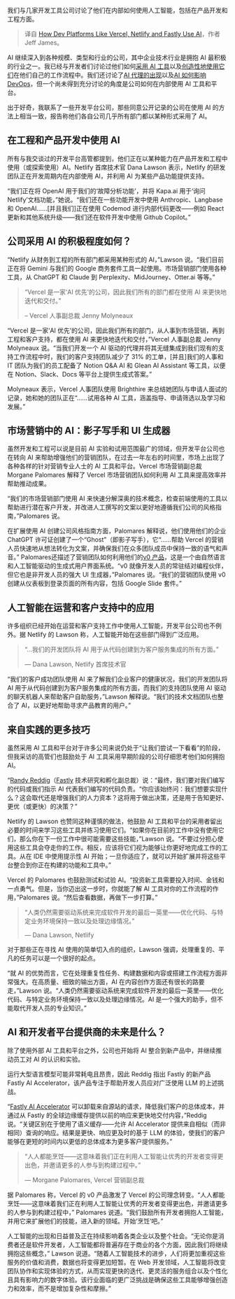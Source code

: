 
<!--
title: Vercel、Netlify 和 Fastly 等开发者平台如何使用 AI
cover: https://cdn.thenewstack.io/media/2024/12/1261a87d-alexander-mils-fxjtvgrqevg-unsplashb.jpg
-->

我们与几家开发工具公司讨论了他们在内部如何使用人工智能，包括在产品开发和工程方面。

> 译自 [How Dev Platforms Like Vercel, Netlify and Fastly Use AI](https://thenewstack.io/how-dev-platforms-like-vercel-netlify-and-fastly-use-ai/)，作者 Jeff James。

AI 继续深入到各种规模、类型和行业的公司，其中企业技术行业是拥抱 AI 最积极的行业之一。我已经与开发者们讨论过他们如何[采用 AI 工具](https://thenewstack.io/favorite-ai-tools-of-developers-and-tips-for-using-them/)以及[创造性地使用它们](https://thenewstack.io/5-creative-ways-developers-are-using-ai/)在他们自己的工作流程中。我们还讨论了[AI 代理的出现](https://thenewstack.io/make-the-most-of-ai-agents-tips-and-tricks-for-developers/)以及[AI 如何影响 DevOps](https://thenewstack.io/using-ai-for-devops-what-developers-and-ops-need-to-know/)，但一个尚未得到充分讨论的角度是公司如何在内部使用 AI 工具和平台。

出于好奇，我联系了一些开发平台公司，那些同意公开记录的公司在使用 AI 的方法上相当一致，报告称他们各自公司几乎所有部门都以某种形式采用了 AI。

## 在工程和产品开发中使用 AI

所有与我交谈过的开发平台高管都提到，他们正在以某种能力在产品开发和工程中使用（或探索使用）AI。Netlify 首席技术官 Dana Lawson 表示，Netlify 的研发团队正在开发周期内在内部使用 AI，并利用 AI 为某些产品功能提供支持。

“我们正在将 OpenAI 用于我们的‘故障分析功能’，并将 Kapa.ai 用于‘询问 Netlify’文档功能，”她说。“我们还在一些功能开发中使用 Anthropic、Langbase 和 OpenAI……[并且我们]正在使用 Codemod 进行内部代码更改——例如 React 更新和其他系统升级——我们还在软件开发中使用 Github Copilot。”

## 公司采用 AI 的积极程度如何？

“Netlify 从财务到工程的所有部门都采用某种形式的 AI，”Lawson 说。“我们目前正在将 Gemini 与我们的 Google 商务套件工具一起使用。市场营销部门使用各种工具，从 ChatGPT 和 Claude 到 Perplexity、MidJourney、Otter.ai 等等。”

> “Vercel 是一家‘AI 优先’的公司，因此我们所有的部门都在使用 AI 来更快地迭代和交付。”  
>
> – Vercel 人事副总裁 Jenny Molyneaux

“Vercel 是一家‘AI 优先’的公司，因此我们所有的部门，从人事到市场营销，再到工程和客户支持，都在使用 AI 来更快地迭代和交付，”Vercel 人事副总裁 Jenny Molyneaux 说。“当我们开发一个 AI 驱动的代理并将其无缝集成到我们现有的支持工作流程中时，我们的客户支持团队减少了 31% 的工单，[并且]我们的人事和 IT 团队为我们的员工配备了 Notion Q&A AI 和 Glean AI Assistant 等工具，以便在 Notion、Slack、Docs 等平台上提供生成式答案。”

Molyneaux 表示，Vercel 人事团队使用 Brighthire 来总结她团队与申请人面试的记录，她和她的团队正在“……试用各种 AI 工具，涵盖指导、申请筛选以及学习和发展。”

## 市场营销中的 AI：影子写手和 UI 生成器

虽然开发和工程可以说是目前 AI 实验和试用范围最广的领域，但开发平台公司也在转向 AI 来帮助增强他们的营销团队，在过去一年左右的时间里，市场上出现了各种各样的针对营销专业人士的 AI 工具和平台。Vercel 市场营销副总裁 Morgane Palomares 解释了 Vercel 市场营销团队如何利用 AI 工具来提高效率并帮助推动成果。

“我们的市场营销部门使用 AI 来快速分解深奥的技术概念，检查前端使用的工具以帮助进行潜在客户开发，并改进人工撰写的文案以更好地遵循我们公司的风格指南，”Palomares 说。

在扩展使用 AI 创建公司风格指南方面，Palomares 解释说，他们使用他们的企业 ChatGPT 许可证创建了一个“Ghost”（即影子写手），它“……帮助 Vercel 的营销人员快速地从想法转化为文案，并确保我们在众多团队成员中保持一致的语气和声音。”
Palomares还描述了营销团队如何利用他们的[v0 产品](https://vercel.com/blog/announcing-v0-generative-ui)，这是一个由自然语言和人工智能驱动的生成式用户界面系统。“v0 就像开发人员的常驻结对编程伙伴，但它也是非开发人员的强大 UI 生成器，”Palomares 说。“我们的营销团队使用 v0 创建从仪表板到登录页面的所有内容，包括 Google Slide 套件。”

## 人工智能在运营和客户支持中的应用

许多组织已经开始在运营和客户支持工作中使用人工智能，开发平台公司也不例外。据 Netlify 的 Lawson 称，人工智能开始在这些部门得到广泛应用。

> “…我们的开发团队将 AI 用于从代码创建到为客户服务集成的所有方面。”
>
> — Dana Lawson, Netlify 首席技术官

“我们的客户成功团队使用 AI 来了解我们企业客户的健康状况，我们的开发团队将 AI 用于从代码创建到为客户服务集成的所有方面，而我们的支持团队使用 AI 驱动的聊天机器人来帮助客户自助服务，”Lawson 解释说。“我们的技术文档团队也整合了 AI，以更好地帮助寻求产品教育的用户。”

## 来自实践的更多技巧

虽然采用 AI 工具和平台对于许多公司来说仍处于“让我们尝试一下看看”的阶段，但我采访的高管们也鼓励处于 AI 工具采用早期阶段的公司仔细思考他们如何拥抱 AI。

“[Randy Reddig](https://www.linkedin.com/in/ydnar/)（[Fastly](https://www.fastly.com/) 技术研究和孵化副总裁）说：“最终，我们要对我们编写的代码或我们指示 AI 代表我们编写的代码负责。“你应该始终问：我们想要实现什么？这会取代还是增强我们的人力资本？这将用于做出决策，还是用于告知更好、更优（或更快）的决策？”

Netlify 的 Lawson 也赞同这种谨慎的做法，他鼓励 AI 工具和平台的采用者留出必要的时间来学习这些工具并练习使用它们。“如果你在目前的工作中没有使用它们，那么你在下一份工作中很可能需要这些技能，”Lawson 说。“不要过分担心使用这些工具会夺走你的工作。相反，应该将它们视为能够让你更好地完成工作的工具。从在 IDE 中使用提示性 AI 开始；一旦你适应了，就可以开始扩展并将这些平台整合到你正在构建的功能和工具中。”

Vercel 的 Palomares 也鼓励测试和试验 AI。“投资新工具需要投入时间、金钱和一点勇气。但是，当你迈出这一步时，你就能了解 AI 工具对你的工作流程的作用，”Palomares 说。“然后查看数据，再做下一步打算。”

> “人类仍然需要驱动系统来完成软件开发的最后一英里——优化代码、与特定业务环境保持一致以及处理边缘情况。”
>
> — Dana Lawson, Netlify

对于那些正在寻找 AI 使用的简单切入点的组织，Lawson 强调，处理重复的、平凡的任务可以是一个很好的起点。

“就 AI 的优势而言，它在处理重复性任务、构建数据和内容或搭建工作流程方面非常强大。在高质量、细致的输出方面，AI 在内容创作方面还有很长的路要走，”Lawson 说。“人类仍然需要驱动系统来完成软件开发的最后一英里——优化代码、与特定业务环境保持一致以及处理边缘情况。AI 是一个强大的助手，但不能取代开发人员的专业知识。”

## AI 和开发者平台提供商的未来是什么？

除了使用外部 AI 工具和平台之外，公司也开始将 AI 整合到新产品中，并继续推动员工对 AI 的认识和实验。

运行大型语言模型可能非常耗电且昂贵，因此 Reddig 指出 Fastly 的新产品 Fastly AI Accelerator，该产品专注于帮助开发人员应对广泛使用 LLM 的上述挑战。

“[Fastly AI Accelerator](https://community.fastly.com/t/announcing-the-ai-accelerator-beta/2723) 可以卸载来自源站的请求，降低我们客户的总体成本，并通过从 Fastly 的全球边缘缓存提供以前的响应来更快地交付内容，”Reddig 说。“关键区别在于使用了语义缓存——允许 AI Accelerator 提供来自相似（而非相同）查询的响应。结果是更快、响应更及时的基于 LLM 的体验，使我们的客户能够在更短的时间内以更低的总体成本为更多客户提供服务。”

> “人人都能烹饪——这意味着我们正在利用人工智能让优秀的开发者变得更出色，并邀请更多的人参与到构建过程中。”
>
> — Morgane Palomares, Vercel 营销副总裁

据 Palomares 称，Vercel 的 v0 产品激发了 Vercel 的公司理念转变。“人人都能烹饪——这意味着我们正在利用人工智能让优秀的开发者变得更出色，并邀请更多的人参与到构建过程中，” Palomares 说道。“我们鼓励所有开发者拥抱人工智能，并用它来扩展他们的技能，进入新的领域。开始‘烹饪’吧。”

人工智能的出现和日益普及正在持续影响着各类企业以及整个社会。“无论你是消费者还是软件开发者，人工智能都将普遍存在于商业的各个方面，因此我们将继续拥抱这些概念，” Lawson 说道。“随着人工智能技术的进步，人们将更加重视这些服务的价值和消费，数据也将变得更加短暂。在 Web 开发领域，人工智能将改变团队协作和实现体验的方式，从而实现更快的迭代、更灵活的服务组合以及个性化且具有影响力的数字体验。该行业面临的更广泛挑战是确保这些工具能够增强创造力和效率，而不是增加复杂性和摩擦。”
